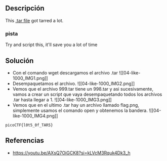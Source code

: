 
## Descripción 

This [.tar file](https://jupiter.challenges.picoctf.org/static/52084b5ad360b25f9af83933114324e0/1000.tar) got tarred a lot.
### pista

Try and script this, it'll save you a lot of time
## Solución

- Con el comando wget descargamos el archivo .tar
![[04-like-1000_IMG1.png]]
- Desempaquetamos el archivo.
![[04-like-1000_IMG2.png]]
- Vemos que el archivo 999.tar tiene un 998.tar y asi sucesivamente, vamos a crear un script que vaya desempaquetando todos los archivos .tar hasta llegar a 1.
![[04-like-1000_IMG3.png]]
-  Vemos que  en el ultimo .tar hay un archivo llamado flag.png, simplemente usamos el comando open y obtenemos la bandera.
![[04-like-1000_IMG4.png]]



```
picoCTF{l0t5_0f_TAR5}
```
## Referencias

- https://youtu.be/AXsQ7OiGCK8?si=kLVcM3Rquk4Dk3_h